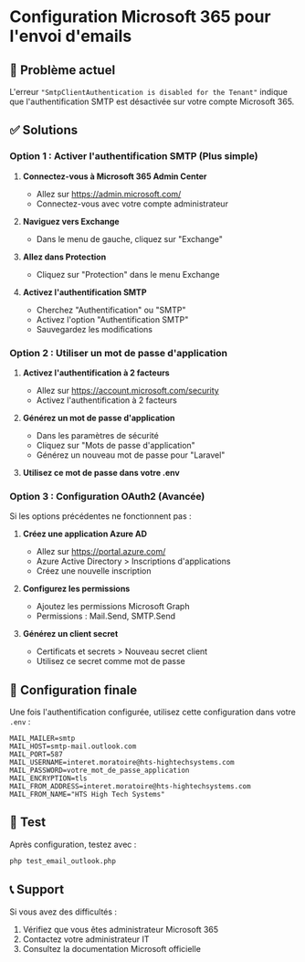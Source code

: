 # Configuration Microsoft 365 pour l'envoi d'emails

## 🚨 Problème actuel
L'erreur `"SmtpClientAuthentication is disabled for the Tenant"` indique que l'authentification SMTP est désactivée sur votre compte Microsoft 365.

## ✅ Solutions

### Option 1 : Activer l'authentification SMTP (Plus simple)

1. **Connectez-vous à Microsoft 365 Admin Center**
   - Allez sur https://admin.microsoft.com/
   - Connectez-vous avec votre compte administrateur

2. **Naviguez vers Exchange**
   - Dans le menu de gauche, cliquez sur "Exchange"

3. **Allez dans Protection**
   - Cliquez sur "Protection" dans le menu Exchange

4. **Activez l'authentification SMTP**
   - Cherchez "Authentification" ou "SMTP"
   - Activez l'option "Authentification SMTP"
   - Sauvegardez les modifications

### Option 2 : Utiliser un mot de passe d'application

1. **Activez l'authentification à 2 facteurs**
   - Allez sur https://account.microsoft.com/security
   - Activez l'authentification à 2 facteurs

2. **Générez un mot de passe d'application**
   - Dans les paramètres de sécurité
   - Cliquez sur "Mots de passe d'application"
   - Générez un nouveau mot de passe pour "Laravel"

3. **Utilisez ce mot de passe dans votre .env**

### Option 3 : Configuration OAuth2 (Avancée)

Si les options précédentes ne fonctionnent pas :

1. **Créez une application Azure AD**
   - Allez sur https://portal.azure.com/
   - Azure Active Directory > Inscriptions d'applications
   - Créez une nouvelle inscription

2. **Configurez les permissions**
   - Ajoutez les permissions Microsoft Graph
   - Permissions : Mail.Send, SMTP.Send

3. **Générez un client secret**
   - Certificats et secrets > Nouveau secret client
   - Utilisez ce secret comme mot de passe

## 📧 Configuration finale

Une fois l'authentification configurée, utilisez cette configuration dans votre `.env` :

```env
MAIL_MAILER=smtp
MAIL_HOST=smtp-mail.outlook.com
MAIL_PORT=587
MAIL_USERNAME=interet.moratoire@hts-hightechsystems.com
MAIL_PASSWORD=votre_mot_de_passe_application
MAIL_ENCRYPTION=tls
MAIL_FROM_ADDRESS=interet.moratoire@hts-hightechsystems.com
MAIL_FROM_NAME="HTS High Tech Systems"
```

## 🧪 Test

Après configuration, testez avec :
```bash
php test_email_outlook.php
```

## 📞 Support

Si vous avez des difficultés :
1. Vérifiez que vous êtes administrateur Microsoft 365
2. Contactez votre administrateur IT
3. Consultez la documentation Microsoft officielle

